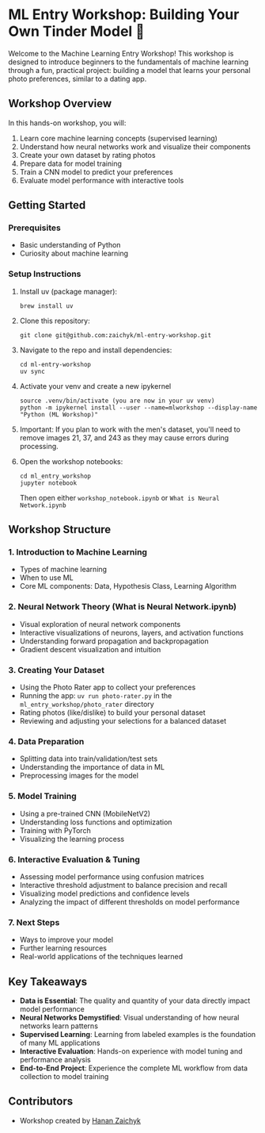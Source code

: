 # ML Entry Workshop: Building Your Own Tinder Model 🚀

Welcome to the Machine Learning Entry Workshop! This workshop is designed to introduce beginners to the fundamentals of machine learning through a fun, practical project: building a model that learns your personal photo preferences, similar to a dating app.

## Workshop Overview

In this hands-on workshop, you will:

1. Learn core machine learning concepts (supervised learning)
2. Understand how neural networks work and visualize their components
3. Create your own dataset by rating photos
4. Prepare data for model training
5. Train a CNN model to predict your preferences
6. Evaluate model performance with interactive tools

## Getting Started

### Prerequisites

- Basic understanding of Python
- Curiosity about machine learning

### Setup Instructions

1. Install uv (package manager):
   ```
   brew install uv
   ```

2. Clone this repository:
   ```
   git clone git@github.com:zaichyk/ml-entry-workshop.git
   ```

3. Navigate to the repo and install dependencies:
   ```
   cd ml-entry-workshop
   uv sync
   ```

4. Activate your venv and create a new ipykernel
   ```
   source .venv/bin/activate (you are now in your uv venv)
   python -m ipykernel install --user --name=mlworkshop --display-name "Python (ML Workshop)"
   ```
   
5. Important: If you plan to work with the men's dataset, you'll need to remove images 21, 37, and 243 as they may cause errors during processing.

6. Open the workshop notebooks:
   ```
   cd ml_entry_workshop
   jupyter notebook
   ```
   Then open either `workshop_notebook.ipynb` or `What is Neural Network.ipynb`

## Workshop Structure

### 1. Introduction to Machine Learning
- Types of machine learning
- When to use ML
- Core ML components: Data, Hypothesis Class, Learning Algorithm

### 2. Neural Network Theory (What is Neural Network.ipynb)
- Visual exploration of neural network components
- Interactive visualizations of neurons, layers, and activation functions
- Understanding forward propagation and backpropagation
- Gradient descent visualization and intuition

### 3. Creating Your Dataset
- Using the Photo Rater app to collect your preferences
- Running the app: `uv run photo-rater.py` in the `ml_entry_workshop/photo_rater` directory
- Rating photos (like/dislike) to build your personal dataset
- Reviewing and adjusting your selections for a balanced dataset

### 4. Data Preparation
- Splitting data into train/validation/test sets
- Understanding the importance of data in ML
- Preprocessing images for the model

### 5. Model Training
- Using a pre-trained CNN (MobileNetV2)
- Understanding loss functions and optimization
- Training with PyTorch
- Visualizing the learning process

### 6. Interactive Evaluation & Tuning
- Assessing model performance using confusion matrices
- Interactive threshold adjustment to balance precision and recall
- Visualizing model predictions and confidence levels
- Analyzing the impact of different thresholds on model performance

### 7. Next Steps
- Ways to improve your model
- Further learning resources
- Real-world applications of the techniques learned

## Key Takeaways

- **Data is Essential**: The quality and quantity of your data directly impact model performance
- **Neural Networks Demystified**: Visual understanding of how neural networks learn patterns
- **Supervised Learning**: Learning from labeled examples is the foundation of many ML applications
- **Interactive Evaluation**: Hands-on experience with model tuning and performance analysis
- **End-to-End Project**: Experience the complete ML workflow from data collection to model training

## Contributors

- Workshop created by [Hanan Zaichyk](https://github.com/zaichyk)